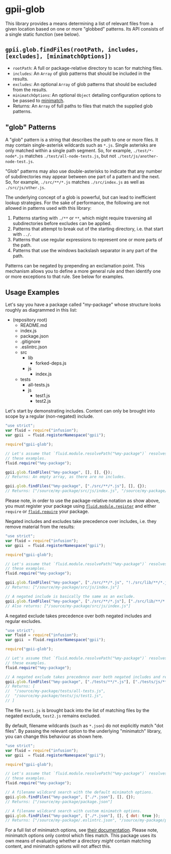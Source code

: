 # gpii-glob

This library provides a means determining a list of relevant files from a given location based on one or more "globbed"
patterns.  Its API consists of a single static function (see below).

## `gpii.glob.findFiles(rootPath, includes, [excludes], [minimatchOptions])`

* `rootPath`: A full or package-relative directory to scan for matching files.
* `includes`: An `Array` of glob patterns that should be included in the results.
* `excludes`: An optional `Array` of glob patterns that should be excluded from the results.
* `minimatchOptions`: An optional `Object` detailing configuration options to be passed to [minimatch](https://github.com/isaacs/minimatch#options).
* Returns: An `Array` of full paths to files that match the supplied glob patterns.

## "glob" Patterns

A "glob" pattern is a string that describes the path to one or more files.  It may contain single-asterisk wildcards
such as `*.js`.  Single asterisks are only matched within a single path segment.  So, for example, `./test/*-node*.js`
matches `./test/all-node-tests.js`, but not `./test/js/another-node-test.js`.

"Glob" patterns may also use double-asterisks to indicate that any number of subdirectories may appear between one part
of a pattern and the next.  So, for example, `./src/**/*.js` matches `./src/index.js` as well as
`./src/js/other.js`.

The underlying concept of a glob is powerful, but can lead to inefficient lookup strategies.  For the sake of
performance, the following are not allowed in patterns used with this library:

1. Patterns starting with `./**`  or `**`, which might require traversing all subdirectories before excludes can be
   applied.
2. Patterns that attempt to break out of the starting directory, i.e. that start with `../`.
3. Patterns that use regular expressions to represent one or more parts of the path.
4. Patterns that use the windows backslash separator in any part of the path.

Patterns can be negated by prepending an exclamation point.  This mechanism allows you to define a more general rule and
then identify one or more exceptions to that rule.   See below for examples.

## Usage Examples

Let's say you have a package called "my-package" whose structure looks roughly as diagrammed in this list:

* (repository root)
  * README.md
  * index.js
  * package.json
  * .gitignore
  * .eslintrc.json
  * src
    * lib
      * forked-deps.js
    * js
      * index.js
  * tests
    * all-tests.js
    * js
      * test1.js
      * test2.js

Let's start by demonstrating includes.  Content can only be brought into scope by a regular (non-negated) include.

```javascript
"use strict";
var fluid = require("infusion");
var gpii  = fluid.registerNamespace("gpii");

require("gpii-glob");

// Let's assume that `fluid.module.resolvePath("%my-package")` resolves to `/source/my-package` for the purposes of
// these examples.
fluid.require("%my-package");

gpii.glob.findFiles("%my-package", [], [], {});
// Returns: An empty array, as there are no includes.

gpii.glob.findFiles("%my-package", ["./src/**/*.js"], [], {});
// Returns: ["/source/my-package/src/js/index.js", "/source/my-package/src/lib/forked-deps.js"]
```

Please note, in order to use the package-relative notation as show above, you must register your package using
[`fluid.module.register`](https://docs.fluidproject.org/infusion/development/NodeAPI.html#fluidmoduleregistername-basedir-modulerequire)
and either `require` or [`fluid.require`](https://docs.fluidproject.org/infusion/development/NodeAPI.html#fluidrequiremodulename-foreignrequire-namespace)
your package.

Negated includes and excludes take precedence over includes, i.e. they remove material from the results:

```javascript
"use strict";
var fluid = require("infusion");
var gpii  = fluid.registerNamespace("gpii");

require("gpii-glob");

// Let's assume that `fluid.module.resolvePath("%my-package")` resolves to `/source/my-package` for the purposes of
// these examples.
fluid.require("%my-package");

gpii.glob.findFiles("%my-package", ["./src/**/*.js", "!./src/lib/**/*.js"], [], {});
// Returns: ["/source/my-package/src/js/index.js"]

// A negated include is basically the same as an exclude.
gpii.glob.findFiles("%my-package", ["./src/**/*.js"], ["./src/lib/**/*.js"], {});
// Also returns: ["/source/my-package/src/js/index.js"]
```

A negated exclude takes precedence over both negated includes and regular excludes.

```javascript
"use strict";
var fluid = require("infusion");
var gpii  = fluid.registerNamespace("gpii");

require("gpii-glob");

// Let's assume that `fluid.module.resolvePath("%my-package")` resolves to `/source/my-package` for the purposes of
// these examples.
fluid.require("%my-package");

// A negated exclude takes precedence over both negated includes and regular excludes.
gpii.glob.findFiles("%my-package", ["./tests/**/*.js"], ["./tests/js/**/*.js", "!./tests/js/test1.js"], {});
// Returns: [
//  "/source/my-package/tests/all-tests.js",
//  "/source/my-package/tests/js/test1.js",
// ]
```

The file `test1.js` is brought back into the list of matching files by the negated exclude, `test2.js` remains excluded.

By default, filename wildcards (such as `*.json`) do not explicitly match "dot files".  By passing the relevant option
to the underlying "minimatch" library, you can change this behaviour as shown here.

```javascript
"use strict";
var fluid = require("infusion");
var gpii  = fluid.registerNamespace("gpii");

require("gpii-glob");

// Let's assume that `fluid.module.resolvePath("%my-package")` resolves to `/source/my-package` for the purposes of
// these examples.
fluid.require("%my-package");

// A filename wildcard search with the default minimatch options.
gpii.glob.findFiles("%my-package", ["./*.json"], [], {});
// Returns: ["/source/my-package/package.json"]

// A filename wildcard search with custom minimatch options.
gpii.glob.findFiles("%my-package", ["./*.json"], [], { dot: true });
// Returns: ["/source/my-package/.eslintrc.json", "/source/my-package/package.json"]
```

For a full list of minimatch options, see [their documentation](https://github.com/isaacs/minimatch#options).  Please
note, minimatch options only control which files match. This package uses its own means of evaluating whether a
directory *might* contain matching content, and minimatch options will not affect this.
